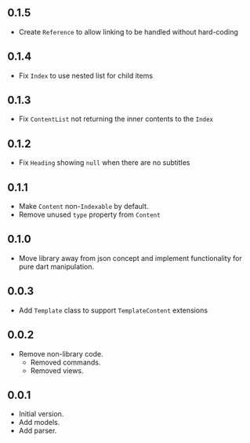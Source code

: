 ## 0.1.5

- Create `Reference` to allow linking to be handled without hard-coding

## 0.1.4

- Fix `Index` to use nested list for child items

## 0.1.3

- Fix `ContentList` not returning the inner contents to the `Index`
 
## 0.1.2

- Fix `Heading` showing `null` when there are no subtitles

## 0.1.1

- Make `Content` non-`Indexable` by default.
- Remove unused `type` property from `Content`

## 0.1.0

- Move library away from json concept and implement functionality for pure dart manipulation.

## 0.0.3

- Add `Template` class to support `TemplateContent` extensions

## 0.0.2

- Remove non-library code.
  - Removed commands.
  - Removed views.

## 0.0.1

- Initial version.
- Add models.
- Add parser.